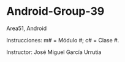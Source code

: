 # Android-Group-39

Area51, Android

Instrucciones: m# = Módulo #; c# = Clase #.

Instructor: José Miguel García Urrutia
